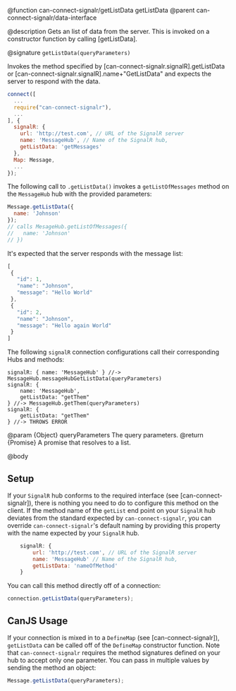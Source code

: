 @function can-connect-signalr/getListData getListData
@parent can-connect-signalr/data-interface

@description Gets an list of data from the server. This is invoked on a constructor function by calling [getListData].

@signature `getListData(queryParameters)`

Invokes the method specified by [can-connect-signalr.signalR].getListData or
[can-connect-signalr.signalR].name+"GetListData" and expects the server to respond
with the data.

```js
connect([
  ...
  require("can-connect-signalr"),
  ...
], {
  signalR: {
    url: 'http://test.com', // URL of the SignalR server
    name: 'MessageHub', // Name of the SignalR hub,
    getListData: 'getMessages'
  },
  Map: Message,
  ...
});

```

The following call to `.getListData()` invokes a `getListOfMessages` method on the `MessageHub` hub with the provided parameters:

```js
Message.getListData({
  name: 'Johnson'
});
// calls MesageHub.getListOfMessages({
//   name: 'Johnson'
// })
```

It's expected that the server responds with the message list:

```js
[
 {
   "id": 1,
   "name": "Johnson",
   "message": "Hello World"
 },
 {
   "id": 2,
   "name": "Johnson",
   "message": "Hello again World"
 }
]
```

The following `signalR` connection configurations call their corresponding Hubs and methods:

```
signalR: { name: 'MessageHub' } //-> MessageHub.messageHubGetListData(queryParameters)
signalR: {
    name: 'MessageHub',
    getListData: "getThem"
} //-> MessageHub.getThem(queryParameters)
signalR: {
    getListData: "getThem"
} //-> THROWS ERROR
```

@param {Object} queryParameters The query parameters.
@return {Promise<Object>} A promise that resolves to a list.


@body

## Setup

If your `SignalR` hub conforms to the required interface (see [can-connect-signalr]), there is nothing you need to
do to configure this method on the client. If the method name of the `getList` end point on your `SignalR` hub deviates from
the standard expected by `can-connect-signalr`, you can override `can-connect-signalr`'s default naming by providing
this property with the name expected by your `SignalR` hub.

```js
    signalR: {
        url: 'http://test.com', // URL of the SignalR server
        name: 'MessageHub' // Name of the SignalR hub,
        getListData: 'nameOfMethod'
    }
```

You can call this method directly off of a connection:

```js
connection.getListData(queryParameters);
```

## CanJS Usage

If your connection is mixed in to a `DefineMap` (see [can-connect-signalr]), `getListData` can be called off of the
`DefineMap` constructor function. Note that `can-connect-signalr` requires the method signatures
defined on your hub to accept only one parameter. You can pass in multiple values by sending the method
an object:

```js
Message.getListData(queryParameters);
```
